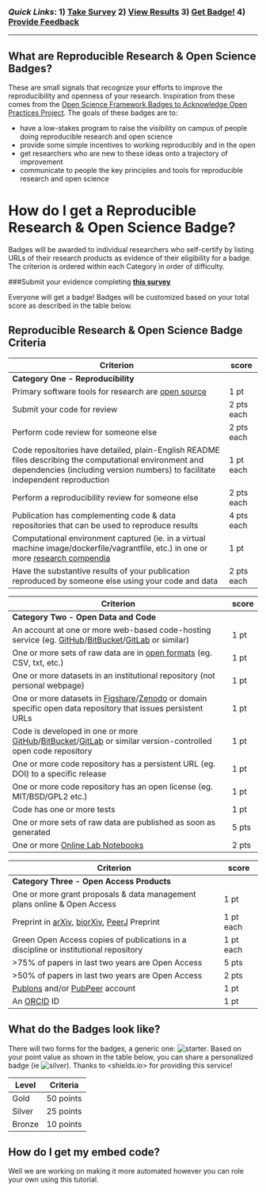 
### *Quick Links*: 1) [**Take Survey**](https://docs.google.com/forms/d/1WqeQRmPi42pD-OqHxTqfA7aWqgPrkNjV8PTixA-m2sI/viewform?c=0&w=1)   2) [**View Results**](https://t.co/XGt5D8k6Hb)    3) [**Get Badge!**](badger)    4) [Provide Feedback](https://github.com/sr320/tmp-badge/issues/new) 

---

## What are Reproducible Research & Open Science Badges?

These are small signals that recognize your efforts to improve the reproducibility and openness of your research. Inspiration from these comes from the [Open Science Framework Badges to Acknowledge Open Practices Project](https://osf.io/tvyxz/). The goals of these badges are to:

- have a low-stakes program to raise the visibility on campus of people doing reproducible research and open science
- provide some simple incentives to working reproducibly and in the open
- get researchers who are new to these ideas onto a trajectory of improvement
- communicate to people the key principles and tools for reproducible research and open science 

# How do I get a Reproducible Research & Open Science Badge?

Badges will be awarded to individual researchers who self-certify by listing URLs of their research products as evidence of their eligibility for a badge. The criterion is ordered within each Category in order of difficulty.

###Submit your evidence completing **[this survey](http://goo.gl/forms/jm08DOJ2EI)** 

Everyone will get a badge! Badges will be customized based on your total score as described in the table below.


## Reproducible Research & Open Science Badge Criteria

| Criterion | score |
|-----------|-------|
|**Category One - Reproducibility** ||
Primary software tools for research are [open source](https://en.wikipedia.org/wiki/Open_source) | 1 pt
Submit your code for review | 2 pts each |
Perform code review for someone else | 2 pts each |
Code repositories have detailed, plain-English README files describing the computational environment and dependencies (including version numbers) to facilitate independent reproduction | 1 pt each
Perform a reproducibility review for someone else | 2 pts each |
Publication has complementing code & data repositories that can be used to reproduce results | 4 pts each |
Computational environment captured (ie. in a virtual machine image/dockerfile/vagrantfile, etc.) in one or more [research compendia](http://biostats.bepress.com/bioconductor/paper2/) | 1 pt |
Have the substantive results of your publication reproduced by someone else using your code and data | 2 pts each

| Criterion | score |
|-----------|-------|
|**Category Two - Open Data and Code** | |
An account at one or more web-based code-hosting service (eg. [GitHub](https://github.com)/[BitBucket](https://BitBucket.com)/[GitLab](https://gitlab.com) or similar) | 1 pt |
One or more sets of raw data are in [open formats](https://en.wikipedia.org/wiki/Open_format) (eg. CSV, txt, etc.) | 1 pt |
One or more datasets in an institutional repository (not personal webpage) | 1 pt |
One or more datasets in [Figshare](http://www.Figshare.com)/[Zenodo](http://www.Zenodo.org) or domain specific open data repository that issues persistent URLs | 1 pt |
Code is developed in one or more [GitHub](https://github.com)/[BitBucket](https://BitBucket.com)/[GitLab](https://gitlab.com) or similar version-controlled open code repository | 1 pt |
One or more code repository has a persistent URL (eg. DOI) to a specific release | 1 pt |
One or more code repository has an open license (eg. MIT/BSD/GPL2 etc.) | 1 pt |
Code has one or more tests | 1 pt |
One or more sets of raw data are published as soon as generated | 5 pts |
One or more [Online Lab Notebooks](https://en.wikipedia.org/wiki/Open_notebook_science) | 2 pts |


| Criterion | score |
|-----------|-------|
|**Category Three - Open Access Products** | |
One or more grant proposals & data management plans online & Open Access | 1 pt |
Preprint in [arXiv](http://www.arXiv.org), [biorXiv](/http://biorxiv.org/), [PeerJ](http://www.PeerJ.com) Preprint | 1 pt each |
Green Open Access copies of publications in a discipline or institutional repository | 1 pt each |
>75% of papers in last two years are Open Access | 5 pts |
>50% of papers in last two years are Open Access | 2 pts |
[Publons](https://publons.com/) and/or [PubPeer](http://www.pubpeer.com/) account | 1 pt |
An [ORCID](http://orcid.org/) ID | 1 pt |


## What do the Badges look like?
There will two forms for the badges, a generic one: ![starter](https://img.shields.io/badge/RROS%20Badge--green.svg). Based on your point value as 
shown in the table below, you can share a personalized badge (ie ![silver](https://img.shields.io/badge/RROS%20Badge-56-yellow.svg)).  Thanks to <shields.io> for providing this service! 

| Level   | Criteria   |
|-------- |  --------- |
| Gold    | 50 points  |
| Silver  | 25 points |
| Bronze  | 10 points  |

## How do I get my embed code?
Well we are working on making it more automated however you can role your own using this tutorial. 



